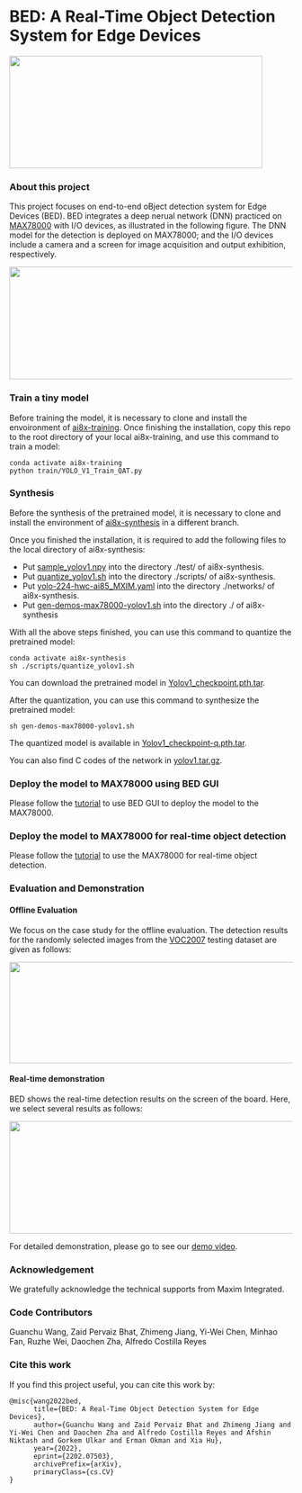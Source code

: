 # BED: A Real-Time Object Detection System for Edge Devices
<img width="450" height="200" src="https://github.com/datamllab/BED_main/blob/main/figure/BED_logo.png">


### About this project

This project focuses on end-to-end oBject
detection system for Edge Devices (BED).
BED integrates a deep nerual network (DNN) practiced on [MAX78000](https://www.maximintegrated.com/en/products/microcontrollers/MAX78000.html) with I/O devices, as illustrated in the following figure. 
The DNN model for the detection is deployed on MAX78000; 
and the I/O devices include a camera and a screen for image acquisition and output exhibition, respectively. 

<div align=center>
<img width="600" height="200" src="https://github.com/datamllab/BED_main/blob/main/figure/sys_config-p.png">
</div>

### Train a tiny model

Before training the model, it is necessary to clone and install the envoironment of [ai8x-training](https://github.com/MaximIntegratedAI/ai8x-training).
Once finishing the installation, copy this repo to the root directory of your local ai8x-training, and use this command to train a model:

````angular2html
conda activate ai8x-training
python train/YOLO_V1_Train_QAT.py
````

### Synthesis

Before the synthesis of the pretrained model, it is necessary to clone and install the environment of [ai8x-synthesis](https://github.com/MaximIntegratedAI/ai8x-synthesis) in a different branch.

Once you finished the installation, it is required to add the following files to the local directory of ai8x-synthesis: 

* Put [sample_yolov1.npy](https://github.com/datamllab/BED_main/blob/main/synthesis/sample_yolov1.npy) into the directory ./test/ of ai8x-synthesis. 
* Put [quantize_yolov1.sh](https://github.com/datamllab/BED_main/blob/main/synthesis/quantize_yolov1.sh) into the directory ./scripts/ of ai8x-synthesis.
* Put [yolo-224-hwc-ai85_MXIM.yaml](https://github.com/datamllab/BED_main/blob/main/synthesis/yolo-224-hwc-ai85_MXIM.yaml) into the directory ./networks/ of ai8x-synthesis.
* Put [gen-demos-max78000-yolov1.sh](https://github.com/datamllab/BED_main/blob/main/synthesis/gen-demos-max78000-yolov1.sh) into the directory ./ of ai8x-synthesis

With all the above steps finished, you can use this command to quantize the pretrained model: 
````angular2html
conda activate ai8x-synthesis
sh ./scripts/quantize_yolov1.sh
````
You can download the pretrained model in [Yolov1_checkpoint.pth.tar](https://drive.google.com/file/d/10BCA0byHfDFE2s4xJOUvejPUUpeKn3Dl/view?usp=sharing).

After the quantization, you can use this command to synthesize the pretrained model: 
````angular2html
sh gen-demos-max78000-yolov1.sh
````
The quantized model is available in [Yolov1_checkpoint-q.pth.tar](https://drive.google.com/file/d/1tEel8Aj_5oA53nRas0ymtq3rMoQyBkhv/view?usp=sharing).

You can also find C codes of the network in [yolov1.tar.gz](https://drive.google.com/file/d/1Yc6HqcvCKhMHxP_wmVcuUgbLqq-bzoQy/view?usp=sharing).

### Deploy the model to MAX78000 using BED GUI

Please follow the [tutorial](https://github.com/datamllab/BED_GUI) to use BED GUI to deploy the model to the MAX78000. 

### Deploy the model to MAX78000 for real-time object detection

Please follow the [tutorial](https://github.com/datamllab/BED_camera) to use the MAX78000 for real-time object detection.

### Evaluation and Demonstration

#### Offline Evaluation

We focus on the case study for the offline evaluation. The detection results for the randomly selected images from the [VOC2007](http://host.robots.ox.ac.uk/pascal/VOC/voc2007/index.html) testing dataset are given as follows: 

<div align=center>
<img width="1000" height="180" src="https://github.com/datamllab/BED_main/blob/main/figure/offline_results2.png">
</div>

#### Real-time demonstration

BED shows the real-time detection results on the screen of the board. Here, we select several results as follows:

<div align=center>
<img width="1000" height="200" src="https://github.com/datamllab/BED_main/blob/main/figure/real_results_more.png">
</div>

For detailed demonstration, please go to see our [demo video](https://www.youtube.com/watch?v=cFR1IYRFal8).


### Acknowledgement

We gratefully acknowledge the technical supports from Maxim Integrated.


### Code Contributors
Guanchu Wang, Zaid Pervaiz Bhat, Zhimeng Jiang, Yi-Wei Chen, Minhao Fan, Ruzhe Wei, Daochen Zha, Alfredo Costilla Reyes

### Cite this work

If you find this project useful, you can cite this work by:

````angular2html
@misc{wang2022bed,
      title={BED: A Real-Time Object Detection System for Edge Devices}, 
      author={Guanchu Wang and Zaid Pervaiz Bhat and Zhimeng Jiang and Yi-Wei Chen and Daochen Zha and Alfredo Costilla Reyes and Afshin Niktash and Gorkem Ulkar and Erman Okman and Xia Hu},
      year={2022},
      eprint={2202.07503},
      archivePrefix={arXiv},
      primaryClass={cs.CV}
}
````
